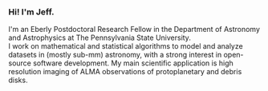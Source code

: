 ### Hi! I'm Jeff.

I'm an Eberly Postdoctoral Research Fellow in the Department of Astronomy and Astrophysics at The Pennsylvania State University.  
I work on mathematical and statistical algorithms to model and analyze datasets in (mostly sub-mm) astronomy, with a strong interest in open-source software development. My main scientific application is high resolution imaging of ALMA observations of protoplanetary and debris disks.
